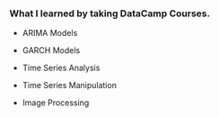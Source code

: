 ### What I learned by taking DataCamp Courses. 

- ARIMA Models

- GARCH Models

- Time Series Analysis

- Time Series Manipulation

- Image Processing